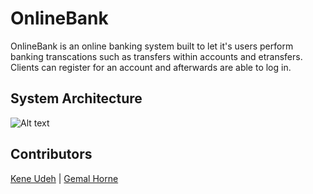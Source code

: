 # OnlineBank
OnlineBank is an online banking system built to let it's users perform banking transcations such as transfers within accounts and etransfers. Clients can register for an account and afterwards are able to log in.

## System Architecture
![Alt text](/ReadMe-Imgs/archi.jpg?raw=true "Architectural Diagram")


## Contributors
[Kene Udeh](https://github.com/kudeh) | [Gemal Horne](https://github.com/ghornemo)
